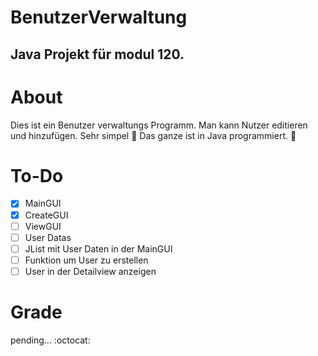 # BenutzerVerwaltung
## Java Projekt für modul 120.

# About
Dies ist ein Benutzer verwaltungs Programm. Man kann Nutzer editieren und hinzufügen. Sehr simpel :exploding_head: Das ganze ist in Java programmiert. :tada:			

# To-Do

- [x] MainGUI
- [x] CreateGUI
- [ ] ViewGUI
- [ ] User Datas
- [ ] JList mit User Daten in der MainGUI
- [ ] Funktion um User zu erstellen
- [ ] User in der Detailview anzeigen

# Grade
pending... :octocat:	
